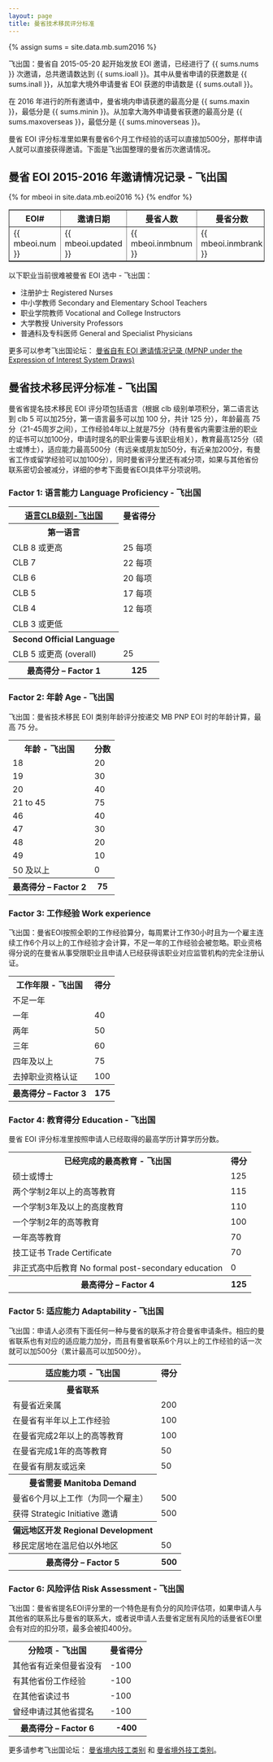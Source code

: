 ```yaml
---
layout: page
title: 曼省技术移民评分标准
---
```


<!-- select max(num) nums,sum(inmbnum)+sum(overseasnum) ioall, sum(inmbnum) inall, sum(overseasnum) outall, min(inmbrank) minin, max(inmbrank) maxin,min(overseasrank) minoverseas,max(overseasrank)  maxoverseas from mbeoi -->

{% assign sums = site.data.mb.sum2016 %}

飞出国：曼省自 2015-05-20 起开始发放 EOI 邀请，已经进行了 {{ sums.nums }} 次邀请，总共邀请数达到 {{ sums.ioall }}。其中从曼省申请的获邀数是 {{ sums.inall }}，从加拿大境外申请曼省 EOI 获邀的申请数是 {{ sums.outall }}。

在 2016 年进行的所有邀请中，曼省境内申请获邀的最高分是 {{ sums.maxin }}，最低分是 {{ sums.minin }}。从加拿大海外申请曼省获邀的最高分是 {{ sums.maxoverseas }}，最低分是 {{ sums.minoverseas }}。

曼省 EOI 评分标准里如果有曼省6个月工作经验的话可以直接加500分，那样申请人就可以直接获得邀请。下面是飞出国整理的曼省历次邀请情况。

## 曼省 EOI 2015-2016 年邀请情况记录 - 飞出国

<!-- num,updated,inmbnum,inmbrank,overseasnum,overseasrank -->
<table border = "1" cellpadding="1" cellspacing="0">
  <tr>
    <th>EOI#</th>
    <th>邀请日期</th>
    <th>曼省人数</th>
    <th>曼省分数</th>
    <th>境外人数</th>
    <th>境外分数</th>
  </tr>
{% for mbeoi in site.data.mb.eoi2016 %}
<tr>
<td> {{ mbeoi.num }} </td>
<td> {{ mbeoi.updated }} </td>
<td> {{ mbeoi.inmbnum }} </td>
<td> {{ mbeoi.inmbrank }} </td>
<td> {{ mbeoi.overseasnum }} </td>
<td> {{ mbeoi.overseasrank }} </td>
</tr>
{% endfor %}
</table>

以下职业当前很难被曼省 EOI 选中 - 飞出国：

- 注册护士 Registered Nurses
- 中小学教师 Secondary and Elementary School Teachers
- 职业学院教师 Vocational and College Instructors
- 大学教授 University Professors
- 普通科及专科医师 General and Specialist Physicians

更多可以参考飞出国论坛： [曼省自有 EOI 邀请情况记录 (MPNP under the Expression of Interest System Draws)](http://bbs.fcgvisa.com/t/eoi-mpnp-under-the-expression-of-interest-system-draws/3723)

## 曼省技术移民评分标准 - 飞出国

曼省省提名技术移民 EOI 评分项包括语言（根据 clb 级别单项积分，第二语言达到 clb 5 可以加25分，第一语言最多可以加 100 分，共计 125 分），年龄最高 75 分（21-45周岁之间），工作经验4年以上就是75分（持有曼省内需要注册的职业的证书可以加100分，申请时提名的职业需要与该职业相关），教育最高125分（硕士或博士），适应能力最高500分（有远亲或朋友加50分，有近亲加200分，有曼省工作或留学经验可以加100分），同时曼省评分里还有减分项，如果与其他省份联系密切会被减分，详细的参考下面曼省EOI具体平分项说明。

### Factor 1: 语言能力 Language Proficiency - 飞出国

<!-- > Points are based on individual Canadian Language Benchmark (CLB) band scores for Reading Writing, Listening and Speaking. Points awarded based on official test results provided. Those candidates who do not submit valid results of an approved language test do not receive points in this category. To be considered valid, your test must have been taken no more than two years prior to the date you submit your MPNP Online application. Points for the second official language are also based on evidence in form of official test results indicating the candidate scores at least at CLB 5 overall. -->

<table>
<tbody>
<tr>
<th><a href="http://bbs.fcgvisa.com/t/canadian-language-benchmarks-clb/2995/3" target="_blank">语言CLB级别-飞出国</a></th>
<th>曼省得分</th>
</tr>
<tr>
<th>第一语言</th>
</tr>
<tr>
<td>CLB 8 或更高</td>
<td>25 每项</td>
</tr>
<tr>
<td>CLB 7</td>
<td>22 每项</td>
</tr>
<tr>
<td>CLB 6</td>
<td>20 每项</td>
</tr>
<tr>
<td>CLB 5</td>
<td>17 每项</td>
</tr>
<tr>
<td>CLB 4</td>
<td>12 每项</td>
</tr>
<tr>
<td>CLB 3 或更低</td>
</tr>
<tr>
<th>Second Official Language</th>
</tr>
<tr>
<td>CLB 5 或更高 (overall)</td>
<td>25</td>
</tr>
<tr>
<th>最高得分 – Factor 1</th>
<th>125</th>
</tr>
</tbody>
</table>

### Factor 2: 年龄 Age - 飞出国

飞出国：曼省技术移民 EOI 类别年龄评分按递交 MB PNP EOI 时的年龄计算，最高 75 分。

<!-- > Points are based on your age at the time your Expression of Interest is submitted to the MPNP. -->

<table>
<tbody>
<tr>
<th>年龄 - 飞出国</th>
<th>分数</th>
</tr>
<tr>
<td>18</td>
<td>20</td>
</tr>
<tr>
<td>19</td>
<td>30</td>
</tr>
<tr>
<td>20</td>
<td>40</td>
</tr>
<tr>
<td>21 to 45</td>
<td>75</td>
</tr>
<tr>
<td>46</td>
<td>40</td>
</tr>
<tr>
<td>47</td>
<td>30</td>
</tr>
<tr>
<td>48</td>
<td>20</td>
</tr>
<tr>
<td>49</td>
<td>10</td>
</tr>
<tr>
<td>50 及以上</td>
<td>0</td>
</tr>
<tr>
<th>最高得分 – Factor 2</th>
<th>75</th>
</tr>
</tbody>
</table>

### Factor 3: 工作经验 Work experience

飞出国：曼省EOI按照全职的工作经验算分，每周累计工作30小时且为一个雇主连续工作6个月以上的工作经验才会计算，不足一年的工作经验会被忽略。职业资格得分说的在曼省从事受限职业且申请人已经获得该职业对应监管机构的完全注册认证。

<!-- > Points are calculated based on your years of full-time work experience. Your employment is considered full-time if you are working for 30 hours or more each week for the same employer.Only full-time jobs of six months or longer should be included. You should ONLY count full years of work experience you have already completed. Do not round up your work experience (Ex.: If you have gained 7 months of work experience, you would have to answer less than 1).

> **Additional points for licensing are ONLY awarded to those candidates who are working in professions or trades that require licensing in Manitoba and have completed ALL necessary steps to be able to seek employment in Manitoba. Evidence of this is required at the time an application is submitted to the MPNP.** -->

<table>
<tbody>
<tr>
<th>工作年限 - 飞出国</th>
<th>得分</th>
</tr>
<tr>
<td>不足一年</td>
</tr>
<tr>
<td>一年</td>
<td>40</td>
</tr>
<tr>
<td>两年</td>
<td>50</td>
<tr>
</tr>
<td>三年</td>
<td>60</td>
</tr>
<tr>
<td>四年及以上</td>
<td>75</td>
</tr>
<tr>
<td>去掉职业资格认证</td>
<td>100</td>
</tr>
<tr>
<th>最高得分 – Factor 3</th>
<th>175</th>
</tr>
</tbody>
</table>

### Factor 4: 教育得分 Education - 飞出国

曼省 EOI 评分标准里按照申请人已经取得的最高学历计算学历分数。

<!-- > Points are calculated based on the highest level of education you completed at a recognized education institution. A completed program is one for which you have met all requirements and received a certificate, diploma or degree. -->

<table>
<tbody>
<tr>
<th>已经完成的最高教育 - 飞出国</th>
<th>得分</th>
</tr>
<tr>
<td>硕士或博士</td>
<td>125</td>
</tr>
<tr>
<td>两个学制2年以上的高等教育</td>
<td>115</td>
</tr>
<tr>
<td>一个学制3年及以上的高度教育</td>
<td>110</td>
</tr>
<tr>
<td>一个学制2年的高等教育</td>
<td>100</td>
</tr>
<tr>
<td>一年高等教育</td>
<td>70</td>
</tr>
<tr>
<td>技工证书 Trade Certificate</td>
<td>70</td>
</tr>
<tr>
<td>非正式高中后教育 No formal post-secondary education</td>
<td>0</td>
</tr>
<tr>
<th>最高得分 – Factor 4</th>
<th>125</th>
</tr>
</tbody>
</table>

### Factor 5: 适应能力 Adaptability - 飞出国

飞出国：申请人必须有下面任何一种与曼省的联系才符合曼省申请条件。相应的曼省联系也有对应的适应能力加分，而且有曼省联系6个月以上的工作经验的话一次就可以加500分（累计最高可以加500分）。

<!-- > Adaptability points are calculated based on the type of connection you have to Manitoba. All candidates must have at least one type of connection to our province (Regional Development is considered a supplemental connection factor; points can only be awarded in combination with a Manitoba connection). You cannot be awarded points for more than one connection factor, you will only be scored based on your connection which gives you the highest score. Supplemental points for Regional Development cannot be awarded to candidates whose connection to Manitoba is based on Manitoba Demand. All candidates indicating that they plan to settle outside of Winnipeg MUST at the time of application satisfactorily demonstrate that they have a convincing connection to a region outside of the capital city indicating a strong likelihood that they will make a long-term economic contribution to that region. -->

<table>
<tbody>
<tr>
<th>适应能力项 - 飞出国</th>
<th>得分</th>
</tr>
<tr>
<th>曼省联系</th>
</tr>
<tr>
<td>有曼省近亲属</td>
<td>200</td>
</tr>
<tr>
<td>在曼省有半年以上工作经验</td>
<td>100</td>
</tr>
<tr>
<td>在曼省完成2年以上的高等教育</td>
<td>100</td>
</tr>
<tr>
<td>在曼省完成1年的高等教育</td>
<td>50</td>
</tr>
<tr>
<td>在曼省有朋友或远亲</td>
<td>50</td>
</tr>
<tr>
<th>曼省需要 Manitoba Demand</th>
</tr>
<tr>
<td>曼省6个月以上工作（为同一个雇主）</td>
<td>500</td>
</tr>
<tr>
<td>获得 Strategic Initiative 邀请</td>
<td>500</td>
</tr>
<tr>
<th>偏远地区开发 Regional Development</th>
</tr>
<tr>
<td>移民定居地在温尼伯以外地区</td>
<td>50</td>
</tr>
<tr>
<th>最高得分 – Factor 5</th>
<th>500</th>
</tr>
</tbody>
</table>

### Factor 6: 风险评估 Risk Assessment - 飞出国

飞出国：曼省省提名EOI评分里的一个特色是有负分的风险评估项，如果申请人与其他省的联系比与曼省的联系大，或者说申请人去曼省定居有风险的话曼省EOI里会有对应的扣分项，最多会被扣400分。

<!-- > **Points are calculated based on any connections you or your spouse, if applicable, may have to other parts of Canada.** -->

<table>
<tbody>
<tr>
<th>分险项 - 飞出国</th>
<th>曼省得分</th>
</tr>
<tr>
<td>其他省有近亲但曼省没有</td>
<td>-100</td>
</tr>
<tr>
<td>有其他省份工作经验</td>
<td>-100</td>
</tr>
<tr>
<td>在其他省读过书</td>
<td>-100</td>
</tr>
<tr>
<td>曾经申请过其他省提名</td>
<td>-100</td>
</tr>
<tr>
<th>最高得分 – Factor 6</th>
<th>-400</th>
</tr>
</tbody>
</table>

更多请参考飞出国论坛： [曼省境内技工类别][1] 和 [曼省境外技工类别][2]。

  [1]: http://bbs.fcgvisa.com/t/swm-eligibility-mpnp-skilled-workers-in-manitoba/3684
  [2]: http://bbs.fcgvisa.com/t/swo-eligibility-mpnp-skilled-workers-overseas/3698
